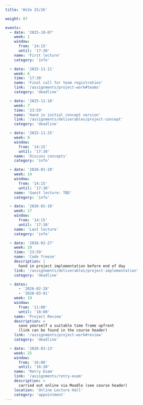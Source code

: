 ```yaml
---
title: 'WiSe 25/26'

weight: 87

events:
  - date: '2025-10-07'
    week: 1
    window:
      from: '14:15'
      until: '17:30'
    name: 'First lecture'
    category: 'info'

  - date: '2025-11-11'
    week: 6
    time: '17:30'
    name: 'Final call for team registration'
    link: '/assignments/project-work#teams'
    category: 'deadline'

  - date: '2025-11-18'
    week: 7
    time: '23:59'
    name: 'Hand in initial concept version'
    link: '/assignments/deliverables/project-concept'
    category: 'deadline'

  - date: '2025-11-25'
    week: 8
    window:
      from: '14:15'
      until: '17:30'
    name: 'Discuss concepts'
    category: 'info'

  - date: '2026-01-20'
    week: 14
    window:
      from: '14:15'
      until: '17:30'
    name: 'Guest lecture: TBD'
    category: 'info'

  - date: '2026-02-10'
    week: 17    
    window:
      from: '14:15'
      until: '17:30'
    name: 'Last lecture'
    category: 'info'

  - date: '2026-02-27'
    week: 19
    time: '23:59'
    name: 'Code freeze'
    description: |
      hand in project implementation before end of day
    link: '/assignments/deliverables/project-implementation'
    category: 'deadline'

  - dates:
      - '2026-02-28'
      - '2026-03-01'
    week: 19
    window:
      from: '11:00'
      until: '18:00'
    name: 'Project Review'
    description: >
      save yourself a suitable time frame upfront
      (link can be found in the course header)
    link: '/assignments/project-work#review'
    category: 'deadline'

  - date: '2026-03-23'
    week: 25
    window:
      from: '16:00'
      until: '16:30'
    name: 'Retry Exam'
    link: '/assignments/retry-exam'
    description: >
      carried out online via Moodle (see course header)
    location: 'Online Lecture Hall'
    category: 'appointment'
---
```



<!--SHOW IN MENU-->
